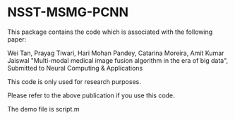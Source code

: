 # NSST-MSMG-PCNN
This package contains the code which is associated with the following paper:

Wei Tan, Prayag Tiwari, Hari Mohan Pandey, Catarina Moreira, Amit Kumar Jaiswal
"Multi-modal medical image fusion algorithm in the era of big data", Submitted to Neural Computing & Applications

This code is only used for research purposes.

Please refer to the above publication if you use this code.

The demo file is script.m
